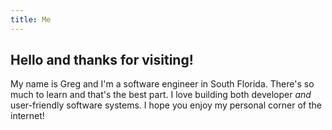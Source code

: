 ```yaml
---
title: Me
---
```


## Hello and thanks for visiting!

My name is Greg and I'm a software engineer in South Florida. There's so much to learn and that's the best part. I love building both developer *and* user-friendly software systems. I hope you enjoy my personal corner of the internet!

